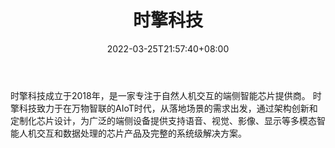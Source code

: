 ﻿---
weight: 
title: "时擎科技"
description: "时擎科技成立于2018年，是一家专注于自然人机交互的端侧智能芯片提供商。 时擎科技致力于在万物智联的AIoT时代，从落地场景的需求出发，通过架构创新和定制化芯片设计，为广泛的端侧设备提供支持语音、视觉、影像、显示等多模态智能人机交互和数据处理的芯片产品及完整的系统级解决方案。"
date: 2022-03-25T21:57:40+08:00
lastmod: 2022-03-25T16:45:40+08:00
draft: false
authors: ["Metabd"]
featuredImage: "582.jpg"
link: "https://www.timesintelli.com/"
tags: ["时擎科技","算力"]
categories: ["navigation"]
navigation: ["算力"]
lightgallery: true
toc: true
pinned: false
recommend: false
recommend1: false
---
时擎科技成立于2018年，是一家专注于自然人机交互的端侧智能芯片提供商。 时擎科技致力于在万物智联的AIoT时代，从落地场景的需求出发，通过架构创新和定制化芯片设计，为广泛的端侧设备提供支持语音、视觉、影像、显示等多模态智能人机交互和数据处理的芯片产品及完整的系统级解决方案。
